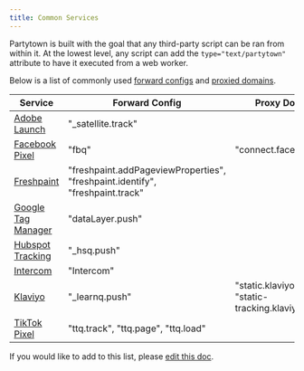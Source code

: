 ```yaml
---
title: Common Services
---
```


Partytown is built with the goal that any third-party script can be ran from within it. At the lowest level, any script can add the `type="text/partytown"` attribute to have it executed from a web worker.

Below is a list of commonly used [forward configs](/forwarding-events) and [proxied domains](/proxying-requests).

| Service                                                                                                                    | Forward Config                                                                | Proxy Domain                                        |
| -------------------------------------------------------------------------------------------------------------------------- | ----------------------------------------------------------------------------- | --------------------------------------------------- |
| [Adobe Launch](https://experienceleague.adobe.com/docs/experience-platform/tags/client-side/satellite-object.html?lang=en) | "\_satellite.track"                                                           |                                                     |
| [Facebook Pixel](/facebook-pixel)                                                                                          | "fbq"                                                                         | "connect.facebook.net"                              |
| [Freshpaint](https://documentation.freshpaint.io/)                                                                         | "freshpaint.addPageviewProperties", "freshpaint.identify", "freshpaint.track" |                                                     |
| [Google Tag Manager](/google-tag-manager)                                                                                  | "dataLayer.push"                                                              |                                                     |
| [Hubspot Tracking](https://developers.hubspot.com/docs/api/events/tracking-code)                                           | "\_hsq.push"                                                                  |                                                     |
| [Intercom](https://developers.intercom.com/installing-intercom/docs/intercom-javascript)                                   | "Intercom"                                                                    |                                                     |
| [Klaviyo](https://developers.klaviyo.com/en/docs/javascript-api)                                                           | "\_learnq.push"                                                               | "static.klaviyo.com", "static-tracking.klaviyo.com" |
| [TikTok Pixel](https://ads.tiktok.com/marketing_api/docs?rid=959icq5stjr&id=1701890973258754)                              | "ttq.track", "ttq.page", "ttq.load"                                           |                                                     |

If you would like to add to this list, please [edit this doc](https://github.com/BuilderIO/partytown/edit/main/docs/common-services.md).
